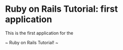 # Ruby on Rails Tutorial: first application

This is the first application for the

~ Ruby on Rails Tutorial! ~